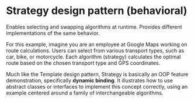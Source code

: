 # Strategy design pattern (behavioral)

Enables selecting and swapping algorithms at runtime. Provides different implementations of the same behavior.

For this example, imagine you are an employee at Google Maps working on route calculations. Users can select from various transport types, such as car, bike, or motorcycle. Each algorithm (strategy) calculates the optimal route based on the chosen transport type and GPS coordinates.

Much like the Template design pattern, Strategy is basically an OOP feature demonstration, specifically **dynamic binding**. It illustrates how to use abstract classes or interfaces to implement this concept correctly, using an example centered around a family of interchangeable algorithms.
